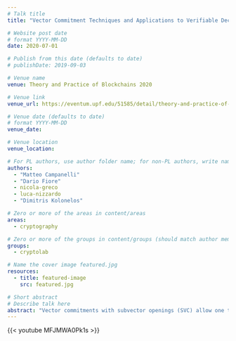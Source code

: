 ```yaml
---
# Talk title
title: "Vector Commitment Techniques and Applications to Verifiable Decentralized Storage"

# Website post date
# format YYYY-MM-DD
date: 2020-07-01

# Publish from this date (defaults to date)
# publishDate: 2019-09-03

# Venue name
venue: Theory and Practice of Blockchains 2020

# Venue link
venue_url: https://eventum.upf.edu/51585/detail/theory-and-practice-of-blockchains-online-weekly-seminar-series-.html

# Venue date (defaults to date)
# format YYYY-MM-DD
venue_date:

# Venue location
venue_location:

# For PL authors, use author folder name; for non-PL authors, write name as in paper within ""
authors:
  - "Matteo Campanelli"
  - "Dario Fiore"
  - nicola-greco
  - luca-nizzardo    
  - "Dimitris Kolonelos"

# Zero or more of the areas in content/areas
areas:
  - cryptography

# Zero or more of the groups in content/groups (should match author membership)
groups:
  - cryptolab

# Name the cover image featured.jpg
resources:
  - title: featured-image
    src: featured.jpg

# Short abstract
# Describe talk here
abstract: "Vector commitments with subvector openings (SVC) allow one to open a committed vector at a set of positions with an opening of size independent of both the vector's length and the number of opened positions. We continue the study of SVC with two goals in mind: improving their efficiency and making them more suitable to decentralized settings. We address both problems by proposing a new notion for VC that we call incremental aggregation and that allows one to merge openings in a succinct way an unbounded number of times. This property leads to faster generation of openings via preprocessing and a method to generate openings in a distributed way. We then proceed to realize SVC with incremental aggregation. We provide two constructions in groups of unknown order. The first one, similarly to that of Boneh et al. (which supports only one-hop aggregation), has constant-size public parameters, commitments and openings. As an additional feature for this construction we propose efficient arguments of knowledge of subvector openings which immediately yields a keyless proof of storage with compact proofs. For our second construction, we propose an incremental aggregation method for the SVC of Lai-Malavolta; this has linear-size parameters but faster openings. Finally, we address a problem closely related to that of SVC: storing a file efficiently in completely decentralized networks. We introduce and construct verifiable decentralized storage (VDS), a cryptographic primitive that allows to check the integrity of a file stored by a network of nodes in a distributed and decentralized way. Our VDS constructions rely on our new vector commitment techniques."
---
```


{{< youtube MFJMWA0Pk1s >}}
